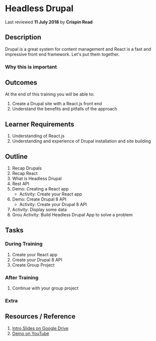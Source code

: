 # Headless Drupal
Last reviewed **11 July 2018** by **Crispin Read**

## Description
Drupal is a great system for content management and React is a fast and impressive front end framework. Let's put them together.
### Why this is important


## Outcomes

At the end of this training you will be able to:
1. Create a Drupal site with a React.js front end
1. Understand the benefits and pitfalls of the approach


## Learner Requirements

1. Understanding of React.js
1. Understanding and experience of Drupal installation and site building


## Outline

1. Recap Drupals
1. Recap React
1. What is Headless Drupal
1. Rest API
1. Demo: Creating a React app
    - Activity: Create your React app
1. Demo: Create Drupal 8 API
    - Activity: Create your Drupal 8 API
1. Activity: Display some data
1. Grou Activity: Build Headless Drupal App to solve a problem
## Tasks

### During Training
1. Create your React app
1. Create your Drupal 8 API
1. Create Group Project

### After Training
1. Continue with your group project

### Extra


## Resources / Reference

1. [Intro Slides on Google Drive](#)
1. [Demo on YouTube](#)
